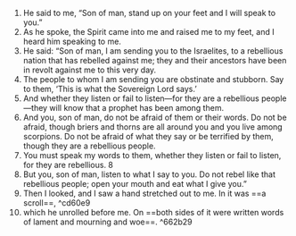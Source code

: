 1. He said to me, “Son of man, stand up on your feet and I will speak to you.” 
2. As he spoke, the Spirit came into me and raised me to my feet, and I heard him speaking to me.
3. He said: “Son of man, I am sending you to the Israelites, to a rebellious nation that has rebelled against me; they and their ancestors have been in revolt against me to this very day. 
4. The people to whom I am sending you are obstinate and stubborn. Say to them, ‘This is what the Sovereign Lord says.’ 
5. And whether they listen or fail to listen—for they are a rebellious people—they will know that a prophet has been among them. 
6. And you, son of man, do not be afraid of them or their words. Do not be afraid, though briers and thorns are all around you and you live among scorpions. Do not be afraid of what they say or be terrified by them, though they are a rebellious people. 
7. You must speak my words to them, whether they listen or fail to listen, for they are rebellious. 8
8. But you, son of man, listen to what I say to you. Do not rebel like that rebellious people; open your mouth and eat what I give you.”
9. Then I looked, and I saw a hand stretched out to me. In it was ==a scroll==,  ^cd60e9
10. which he unrolled before me. On ==both sides of it were written words of lament and mourning and woe==. ^662b29